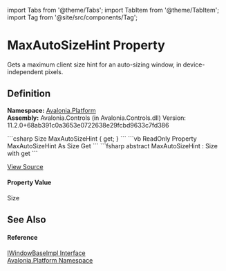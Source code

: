 import Tabs from '@theme/Tabs'; 
import TabItem from '@theme/TabItem'; 
import Tag from '@site/src/components/Tag'; 

# MaxAutoSizeHint Property


Gets a maximum client size hint for an auto-sizing window, in device-independent pixels.



## Definition
**Namespace:** <a href="N_Avalonia_Platform">Avalonia.Platform</a>  
**Assembly:** Avalonia.Controls (in Avalonia.Controls.dll) Version: 11.2.0+68ab391c0a3653e0722638e29fcbd9633c7fd386

<Tabs groupId="api-code-preview">
<TabItem value="csharp" label="C#">
```csharp
Size MaxAutoSizeHint { get; }
```
</TabItem>
<TabItem value="vb" label="VB">
```vb
ReadOnly Property MaxAutoSizeHint As Size
	Get
```
</TabItem>
<TabItem value="fsharp" label="F#">
```fsharp
abstract MaxAutoSizeHint : Size with get
```
</TabItem>
</Tabs>



<a href="https://github.com/AvaloniaUI/Avalonia/tree/master/srcAvalonia.Controls/Platform/IWindowBaseImpl.cs" title="View the source code">View Source</a>



#### Property Value
Size

## See Also


#### Reference
<a href="T_Avalonia_Platform_IWindowBaseImpl">IWindowBaseImpl Interface</a>  
<a href="N_Avalonia_Platform">Avalonia.Platform Namespace</a>  

